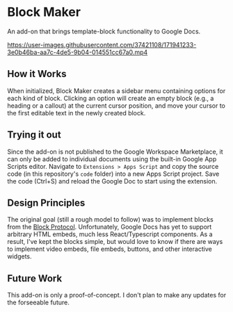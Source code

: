 # Block Maker

An add-on that brings template-block functionality to Google Docs.

https://user-images.githubusercontent.com/37421108/171941233-3e0b46ba-aa7c-4de5-9b04-014551cc67a0.mp4

## How it Works

When initialized, Block Maker creates a sidebar menu containing options for each kind of block. Clicking an option will create an empty block (e.g., a heading or a callout) at the current cursor position, and move your cursor to the first editable text in the newly created block. 

## Trying it out

Since the add-on is not published to the Google Workspace Marketplace, it can only be added to individual documents using the built-in Google App Scripts editor. Navigate to `Extensions > Apps Script` and copy the source code (in this repository's `code` folder) into a new Apps Script project. Save the code (Ctrl+S) and reload the Google Doc to start using the extension. 

## Design Principles

The original goal (still a rough model to follow) was to implement blocks from the [Block Protocol](https://blockprotocol.org/hub). Unfortunately, Google Docs has yet to support arbitrary HTML embeds, much less React/Typescript components. As a result, I've kept the blocks simple, but would love to know if there are ways to implement video embeds, file embeds, buttons, and other interactive widgets. 

## Future Work

This add-on is only a proof-of-concept. I don't plan to make any updates for the forseeable future. 
